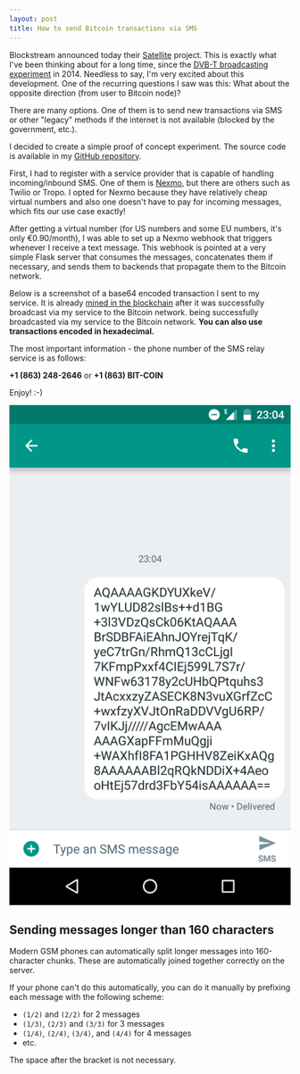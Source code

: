 ```yaml
---
layout: post
title: How to send Bitcoin transactions via SMS
---
```


Blockstream announced today their [Satellite](https://blockstream.com/satellite/) project.
This is exactly what I've been thinking about for a long time, since the [DVB-T broadcasting experiment](https://kryptoradio.koodilehto.fi/) in 2014.
Needless to say, I'm very excited about this development.
One of the recurring questions I saw was this: What about the opposite direction (from user to Bitcoin node)?

There are many options.
One of them is to send new transactions via SMS or other "legacy" methods if the internet is not available (blocked by the government, etc.).

I decided to create a simple proof of concept experiment.
The source code is available in my [GitHub repository](https://github.com/prusnak/smspushtx).

First, I had to register with a service provider that is capable of handling incoming/inbound SMS.
One of them is [Nexmo](https://www.nexmo.com/), but there are others such as Twilio or Tropo.
I opted for Nexmo because they have relatively cheap virtual numbers and also one doesn't have to pay for incoming messages, which fits our use case exactly!

After getting a virtual number (for US numbers and some EU numbers, it's only €0.90/month), I was able to set up a Nexmo webhook that triggers whenever I receive a text message.
This webhook is pointed at a very simple Flask server that consumes the messages, concatenates them if necessary, and sends them to backends that propagate them to the Bitcoin network.

Below is a screenshot of a base64 encoded transaction I sent to my service.
It is already [mined in the blockchain](https://btc1.trezor.io/tx/d72ccc13fcbe9ea22ef60c4c5123c9825e7c56740e566ee1c3456471684b4b4e) after it was successfully broadcast via my service to the Bitcoin network.
being successfully broadcasted via my service to the Bitcoin network. **You can also use transactions encoded in hexadecimal.**

The most important information - the phone number of the SMS relay service is as follows:

**+1 (863) 248-2646** or **+1 (863) BIT-COIN**

Enjoy! :-)

![smspushtx](/assets/smspushtx.png)

## Sending messages longer than 160 characters

Modern GSM phones can automatically split longer messages into 160-character chunks.
These are automatically joined together correctly on the server.

If your phone can't do this automatically, you can do it manually by prefixing each message with the following scheme:

* `(1/2)` and `(2/2)` for 2 messages
* `(1/3)`, `(2/3)` and `(3/3)` for 3 messages
* `(1/4)`, `(2/4)`, `(3/4)`, and `(4/4)` for 4 messages
* etc.

The space after the bracket is not necessary.
